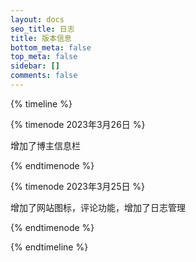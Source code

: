 ```yaml
---
layout: docs
seo_title: 日志
title: 版本信息
bottom_meta: false
top_meta: false
sidebar: []
comments: false
---
```




{% timeline  %} 

{% timenode 2023年3月26日 %} 

增加了博主信息栏

{% endtimenode %} 

{% timenode 2023年3月25日 %} 

增加了网站图标，评论功能，增加了日志管理

{% endtimenode %} 

{% endtimeline %} 
